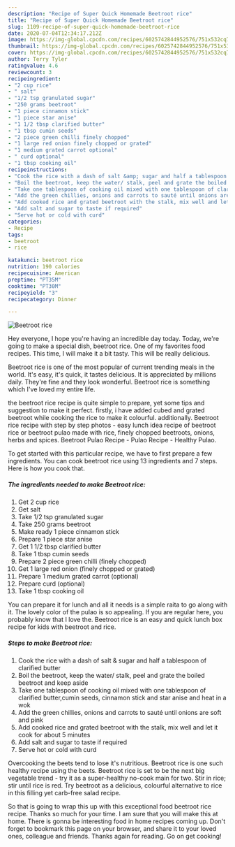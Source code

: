 ```yaml
---
description: "Recipe of Super Quick Homemade Beetroot rice"
title: "Recipe of Super Quick Homemade Beetroot rice"
slug: 1109-recipe-of-super-quick-homemade-beetroot-rice
date: 2020-07-04T12:34:17.212Z
image: https://img-global.cpcdn.com/recipes/6025742844952576/751x532cq70/beetroot-rice-recipe-main-photo.jpg
thumbnail: https://img-global.cpcdn.com/recipes/6025742844952576/751x532cq70/beetroot-rice-recipe-main-photo.jpg
cover: https://img-global.cpcdn.com/recipes/6025742844952576/751x532cq70/beetroot-rice-recipe-main-photo.jpg
author: Terry Tyler
ratingvalue: 4.6
reviewcount: 3
recipeingredient:
- "2 cup rice"
- " salt"
- "1/2 tsp granulated sugar"
- "250 grams beetroot"
- "1 piece cinnamon stick"
- "1 piece star anise"
- "1 1/2 tbsp clarified butter"
- "1 tbsp cumin seeds"
- "2 piece green chilli finely chopped"
- "1 large red onion finely chopped or grated"
- "1 medium grated carrot optional"
- " curd optional"
- "1 tbsp cooking oil"
recipeinstructions:
- "Cook the rice with a dash of salt &amp; sugar and half a tablespoon of clarified butter"
- "Boil the beetroot, keep the water/ stalk, peel and grate the boiled beetroot and keep aside"
- "Take one tablespoon of cooking oil mixed with one tablespoon of clarified butter,cumin seeds, cinnamon stick and star anise and heat in a wok"
- "Add the green chillies, onions and carrots to sauté until onions are soft and pink"
- "Add cooked rice and grated beetroot with the stalk, mix well and let it cook for about 5 minutes"
- "Add salt and sugar to taste if required"
- "Serve hot or cold with curd"
categories:
- Recipe
tags:
- beetroot
- rice

katakunci: beetroot rice 
nutrition: 190 calories
recipecuisine: American
preptime: "PT35M"
cooktime: "PT30M"
recipeyield: "3"
recipecategory: Dinner

---
```



![Beetroot rice](https://img-global.cpcdn.com/recipes/6025742844952576/751x532cq70/beetroot-rice-recipe-main-photo.jpg)

Hey everyone, I hope you're having an incredible day today. Today, we're going to make a special dish, beetroot rice. One of my favorites food recipes. This time, I will make it a bit tasty. This will be really delicious.

Beetroot rice is one of the most popular of current trending meals in the world. It's easy, it's quick, it tastes delicious. It is appreciated by millions daily. They're fine and they look wonderful. Beetroot rice is something which I've loved my entire life.

the beetroot rice recipe is quite simple to prepare, yet some tips and suggestion to make it perfect. firstly, i have added cubed and grated beetroot while cooking the rice to make it colourful. additionally. Beetroot rice recipe with step by step photos - easy lunch idea recipe of beetroot rice or beetroot pulao made with rice, finely chopped beetroots, onions, herbs and spices. Beetroot Pulao Recipe - Pulao Recipe - Healthy Pulao.


To get started with this particular recipe, we have to first prepare a few ingredients. You can cook beetroot rice using 13 ingredients and 7 steps. Here is how you cook that.

<!--inarticleads1-->

##### The ingredients needed to make Beetroot rice:

1. Get 2 cup rice
1. Get  salt
1. Take 1/2 tsp granulated sugar
1. Take 250 grams beetroot
1. Make ready 1 piece cinnamon stick
1. Prepare 1 piece star anise
1. Get 1 1/2 tbsp clarified butter
1. Take 1 tbsp cumin seeds
1. Prepare 2 piece green chilli (finely chopped)
1. Get 1 large red onion (finely chopped or grated)
1. Prepare 1 medium grated carrot (optional)
1. Prepare  curd (optional)
1. Take 1 tbsp cooking oil


You can prepare it for lunch and all it needs is a simple raita to go along with it. The lovely color of the pulao is so appealing. If you are regular here, you probably know that I love the. Beetroot rice is an easy and quick lunch box recipe for kids with beetroot and rice. 

<!--inarticleads2-->

##### Steps to make Beetroot rice:

1. Cook the rice with a dash of salt &amp; sugar and half a tablespoon of clarified butter
1. Boil the beetroot, keep the water/ stalk, peel and grate the boiled beetroot and keep aside
1. Take one tablespoon of cooking oil mixed with one tablespoon of clarified butter,cumin seeds, cinnamon stick and star anise and heat in a wok
1. Add the green chillies, onions and carrots to sauté until onions are soft and pink
1. Add cooked rice and grated beetroot with the stalk, mix well and let it cook for about 5 minutes
1. Add salt and sugar to taste if required
1. Serve hot or cold with curd


Overcooking the beets tend to lose it&#39;s nutritious. Beetroot rice is one such healthy recipe using the beets. Beetroot rice is set to be the next big vegetable trend - try it as a super-healthy no-cook main for two. Stir in rice; stir until rice is red. Try beetroot as a delicious, colourful alternative to rice in this filling yet carb-free salad recipe. 

So that is going to wrap this up with this exceptional food beetroot rice recipe. Thanks so much for your time. I am sure that you will make this at home. There is gonna be interesting food in home recipes coming up. Don't forget to bookmark this page on your browser, and share it to your loved ones, colleague and friends. Thanks again for reading. Go on get cooking!
